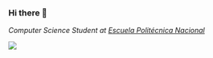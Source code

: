 ### Hi there 👋
*Computer Science Student at [Escuela Politécnica Nacional](https://www.epn.edu.ec/)*


![](https://visitor-badge.glitch.me/badge?page_id=SamirZm2304.SamirZm2304)

<!--
**SamirZm2304/SamirZm2304** is a ✨ _special_ ✨ repository because its `README.md` (this file) appears on your GitHub profile.

Here are some ideas to get you started:

- 🔭 I’m currently working on ...
- 🌱 I’m currently learning ...
- 👯 I’m looking to collaborate on ...
- 🤔 I’m looking for help with ...
- 💬 Ask me about ...
- 📫 How to reach me: ...
- 😄 Pronouns: ...
- ⚡ Fun fact: ...
-->
